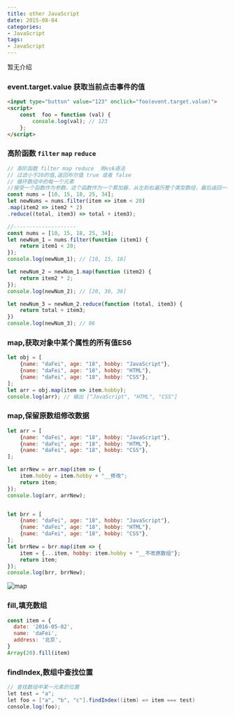 ```yaml
---
title: other JavaScript
date: 2015-08-04
categories: 
- JavaScript
tags:
- JavaScript
---
```

暂无介绍

<!-- more -->

###  event.target.value 获取当前点击事件的值

```html
<input type="button" value="123" onclick="foo(event.target.value)">
<script>
    const  foo = function (val) {
        console.log(val); // 123
    };
</script>
```

### 高阶函数 `filter` `map` `reduce`

```javascript
// 高阶函数 filter map reduce  用es6语法
// 过滤小于20的值,返回布尔值 true 或者 false
// 循环数组中的每一个元素
//接受一个函数作为参数，这个函数作为一个累加器，从左到右遍历整个类型数组，最后返回一个单一的值
const nums = [10, 15, 18, 25, 34];
let newNums = nums.filter(item => item < 20) 
.map(item2 => item2 * 2) 
.reduce((total, item3) => total + item3); 

//--------------------
const nums = [10, 15, 18, 25, 34];
let newNum_1 = nums.filter(function (item1) {
    return item1 < 20;
});
console.log(newNum_1); // [10, 15, 18]

let newNum_2 = newNum_1.map(function (item2) {
    return item2 * 2;
});
console.log(newNum_2); // [20, 30, 36]

let newNum_3 = newNum_2.reduce(function (total, item3) {
    return total + item3;
})
console.log(newNum_3); // 86
```

### map,获取对象中某个属性的所有值ES6

```javascript
let obj = [
    {name: "daFei", age: "18", hobby: "JavaScript"},
    {name: "daFei", age: "18", hobby: "HTML"},
    {name: "daFei", age: "18", hobby: "CSS"},
];
let arr = obj.map(item => item.hobby);
console.log(arr); // 输出 ["JavaScript", "HTML", "CSS"]
```

###  map,保留原数组修改数据

```javascript
let arr = [
    {name: "daFei", age: "18", hobby: "JavaScript"},
    {name: "daFei", age: "18", hobby: "HTML"},
    {name: "daFei", age: "18", hobby: "CSS"},
];

let arrNew = arr.map(item => {
    item.hobby = item.hobby + "__修改";
    return item;
});
console.log(arr, arrNew);


let brr = [
    {name: "daFei", age: "18", hobby: "JavaScript"},
    {name: "daFei", age: "18", hobby: "HTML"},
    {name: "daFei", age: "18", hobby: "CSS"},
];
let brrNew = brr.map(item => {
    item = {...item, hobby: item.hobby + "__不改原数组"};
    return item;
});
console.log(brr, brrNew); 
```

![map](/img/JavaScript/map.png "map")

### fill,填充数组

```javascript
const item = {
  date: '2016-05-02',
  name: 'daFei',
  address: '北京',
}
Array(20).fill(item)
```

### findIndex,数组中查找位置

```java
// 查找数组中某一元素的位置
let test = "a";
let foo = ["a", "b", "c"].findIndex((item) => item === test)
console.log(foo); 
```



































